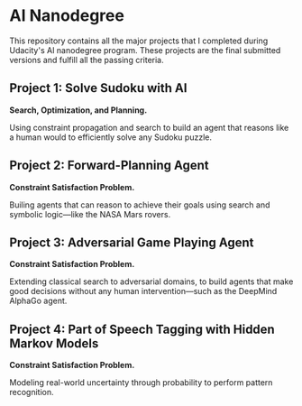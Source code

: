 # AI Nanodegree

This repository contains all the major projects that I completed during Udacity's AI nanodegree program. These projects are the final submitted versions and fulfill all the passing criteria.



## Project 1: Solve Sudoku with AI

**Search, Optimization, and Planning.**

Using constraint propagation and search to build an agent that reasons like a human would to efficiently solve any Sudoku puzzle.



## Project 2: Forward-Planning Agent

**Constraint Satisfaction Problem.**

Builing agents that can reason to achieve their goals using search and symbolic logic—like the NASA Mars rovers.




## Project 3: Adversarial Game Playing Agent

**Constraint Satisfaction Problem.**

Extending classical search to adversarial domains, to build agents that make good decisions without any human intervention—such as the DeepMind AlphaGo agent.



## Project 4: Part of Speech Tagging with Hidden Markov Models

**Constraint Satisfaction Problem.**

Modeling real-world uncertainty through probability to perform pattern recognition.
